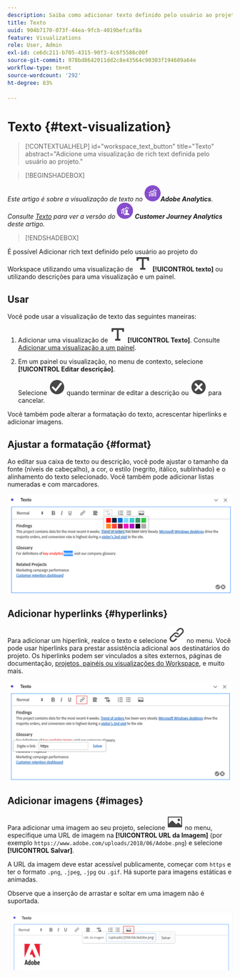 ```yaml
---
description: Saiba como adicionar texto definido pelo usuário ao projeto do Analysis Workspace.
title: Texto
uuid: 904b7170-073f-44ea-9fcb-4019befcaf8a
feature: Visualizations
role: User, Admin
exl-id: ce6dc211-b705-4315-90f3-4c6f5586c00f
source-git-commit: 978bd8642011dd2c8e43564c90303f194689a64e
workflow-type: tm+mt
source-wordcount: '292'
ht-degree: 83%

---
```


# Texto {#text-visualization}

>[!CONTEXTUALHELP]
>id="workspace_text_button"
>title="Texto"
>abstract="Adicione uma visualização de rich text definida pelo usuário ao projeto."

<!-- markdownlint-enable MD034 -->

>[!BEGINSHADEBOX]

_Este artigo é sobre a visualização de texto no_ ![AdobeAnalytics](/help/assets/icons/AdobeAnalytics.svg) _&#x200B;**Adobe Analytics**._<br/>_Consulte [Texto](https://experienceleague.adobe.com/pt-br/docs/analytics-platform/using/cja-workspace/visualizations/text) para ver a versão do_ ![CustomerJourneyAnalytics](/help/assets/icons/CustomerJourneyAnalytics.svg) _&#x200B;**Customer Journey Analytics** deste artigo._

>[!ENDSHADEBOX]

É possível
Adicionar rich text definido pelo usuário ao projeto do Workspace utilizando uma visualização de ![texto](/help/assets/icons/Text.svg) **[!UICONTROL texto]** ou utilizando descrições para uma visualização e um painel.

## Usar

Você pode usar a visualização de texto das seguintes maneiras:

1. Adicionar uma visualização de ![Text](/help/assets/icons/Text.svg) **[!UICONTROL Texto]**. Consulte [Adicionar uma visualização a um painel](freeform-analysis-visualizations.md#add-visualizations-to-a-panel).

1. Em um painel ou visualização, no menu de contexto, selecione **[!UICONTROL Editar descrição]**.

   Selecione ![CheckmarkCircle](/help/assets/icons/CheckmarkCircle.svg) quando terminar de editar a descrição ou ![CloseCircle](/help/assets/icons/CloseCircle.svg) para cancelar.

Você também pode alterar a formatação do texto, acrescentar hiperlinks e adicionar imagens.

## Ajustar a formatação {#format}

Ao editar sua caixa de texto ou descrição, você pode ajustar o tamanho da fonte (níveis de cabeçalho), a cor, o estilo (negrito, itálico, sublinhado) e o alinhamento do texto selecionado. Você também pode adicionar listas numeradas e com marcadores.

![Opções de texto para um projeto do Workspace, destacando a paleta de cores do texto.](assets/format.png)

## Adicionar hyperlinks {#hyperlinks}

Para adicionar um hiperlink, realce o texto e selecione ![Link](/help/assets/icons/Link.svg) no menu. Você pode usar hiperlinks para prestar assistência adicional aos destinatários do projeto. Os hiperlinks podem ser vinculados a sites externos, páginas de documentação, [projetos, painéis ou visualizações do Workspace](/help/analyze/analysis-workspace/curate-share/shareable-links.md), e muito mais.

![Opções de texto com o ícone de link realçado.](assets/hyperlink.png)

## Adicionar imagens {#images}

Para adicionar uma imagem ao seu projeto, selecione ![Imagem](/help/assets/icons/Image.svg) no menu, especifique uma URL de imagem na **[!UICONTROL URL da Imagem]** (por exemplo `https://www.adobe.com/uploads/2018/06/Adobe.png`) e selecione **[!UICONTROL Salvar]**.

A URL da imagem deve estar acessível publicamente, começar com `https` e ter o formato `.png`, `.jpeg`, `.jpg` ou `.gif`. Há suporte para imagens estáticas e animadas.

Observe que a inserção de arrastar e soltar em uma imagem não é suportada.

![Opções de texto com o ícone de imagem selecionado.](assets/image.png)
